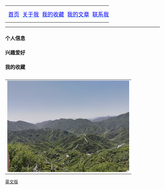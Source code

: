 <meta charset="UTF-8">
<title>导航栏</title>
<table class="MsoNormalTable" border="0" cellspacing="0" cellpadding="0" style="border-collapse: collapse">
	<tr>
		<td style="padding:0cm 0cm 0cm 0cm">
		<p class="MsoNormal" align="left" style="text-align: left">
		<span lang="EN-US" style="font-size: 13.5pt; font-family: Helvetica,sans-serif; color: #159957">
		&nbsp;
		<a style="color: #0563C1; text-decoration: underline; text-underline: single" href="/index.html">
		<span lang="EN-US" style="font-family: 宋体; color: blue; text-decoration: none">首页</span></a></span></td>
		<td style="padding:0cm 0cm 0cm 0cm">
		<p class="MsoNormal" align="left" style="text-align: left">
		<span lang="EN-US" style="font-size: 13.5pt; font-family: Helvetica,sans-serif; color: #159957">
		&nbsp;
		<a style="color: #0563C1; text-decoration: underline; text-underline: single" href="#">
		<span lang="EN-US" style="font-family: 宋体; color: blue; text-decoration: none">关于我</span></a></span></td>
		<td style="padding:0cm 0cm 0cm 0cm">
		<p class="MsoNormal" align="left" style="text-align: left">
		<span lang="EN-US" style="font-size: 13.5pt; font-family: Helvetica,sans-serif; color: #159957">
		&nbsp;
		<a style="color: #0563C1; text-decoration: underline; text-underline: single" href="/MyFavorites/MyFavoritesIndex.html">
		<span lang="EN-US" style="font-family: 宋体; color: blue; text-decoration: none">我的收藏</span></a></span></td>
		<td style="padding:0cm 0cm 0cm 0cm">
		<p class="MsoNormal" align="left" style="text-align: left">
		<span lang="EN-US" style="font-size: 13.5pt; font-family: Helvetica,sans-serif; color: #159957">
		&nbsp;
		<a style="color: #0563C1; text-decoration: underline; text-underline: single" href="#">
		<span lang="EN-US" style="font-family: 宋体; color: blue; text-decoration: none">我的文章</span></a></span></td>
		<td style="padding:0cm 0cm 0cm 0cm">
		<p class="MsoNormal" align="left" style="text-align: left">
		<span lang="EN-US" style="font-size: 13.5pt; font-family: Helvetica,sans-serif; color: #159957">
		&nbsp;
		<a style="color: #0563C1; text-decoration: underline; text-underline: single" href="#">
		<span lang="EN-US" style="font-family: 宋体; color: blue; text-decoration: none">联系我</span></a></span></td>
	</tr>
</table>

----

### 个人信息

### 兴趣爱好

### 我的收藏

<table border="0">
<table border="0">
  <tr>
    <td width="100%">
      <img src="/image/changcheng.jpg" width="100%">
    </td>
  </tr>
</table>

<a href="/index-en.html">英文版</a>

